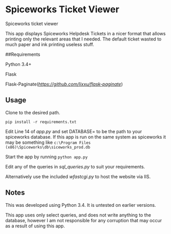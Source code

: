 # Spiceworks Ticket Viewer
Spiceworks ticket viewer

This app displays Spiceworks Helpdesk Tickets in a nicer format that allows printing only the relevant areas that I needed. The default ticket wasted to much paper and ink printing useless stuff. 

##Requirements

Python 3.4+

Flask

Flask-Paginate(*https://github.com/lixxu/flask-paginate*)

## Usage

Clone to the desired path. 

```pip install -r requirements.txt```

Edit Line 14 of *app.py* and set DATABASE= to be the path to your spiceworks database. If this app is run on the same system as spiceworks it may be something like ```c:\Program Files (x86)\Spiceworks\db\siceworks_prod.db```

Start the app by running ```python app.py```

Edit any of the queries in *sql_queries.py* to suit your requirements.

Alternatively use the included *wfastcgi.py* to host the website via IIS.

## Notes
This was developed using Python 3.4. It is untested on earlier versions.

This app uses only select queries, and does not write anything to the database, however I am not responsible for any corruption that may occur as a result of using this app.